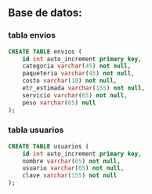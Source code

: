 ## Base de datos:

### tabla envios
``` sql
CREATE TABLE envios (
	id int auto_increment primary key, 
    categoria varchar(45) not null,
    paqueteria varchar(45) not null,
    costo varchar(10) not null,
    etr_estimada varchar(155) not null,
    servicio varchar(65) not null,
    peso varchar(65) null
);
```
### tabla usuarios
``` sql
CREATE TABLE usuarios (
	id int auto_increment primary key,
    nombre varchar(65) not null,
    usuario varchar(65) not null,
    clave varchar(155) not null
);
```